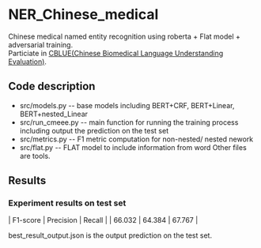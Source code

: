 # NER_Chinese_medical
Chinese medical named entity recognition using roberta + Flat model + adversarial training.  
Particiate in [CBLUE(Chinese Biomedical Language Understanding Evaluation)](https://tianchi.aliyun.com/cblue).
## Code description
- src/models.py -- base models including BERT+CRF, BERT+Linear, BERT+nested_Linear
- src/run_cmeee.py  -- main function for running the training process including output the prediction on the test set
- src/metrics.py  -- F1 metric computation for non-nested/ nested nework
- src/flat.py  -- FLAT model to include information from word
Other files are tools.
## Results
### Experiment results on test set
| F1-score | Precision | Recall |
| 66.032 | 64.384 | 67.767 |

best_result_output.json is the output prediction on the test set.
